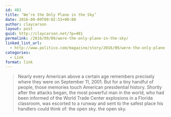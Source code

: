```yaml
---
id: 481
title: ‘We’re the Only Plane in the Sky’
date: 2016-09-09T09:02:53+00:00
author: claycarson
layout: post
guid: http://claycarson.net/?p=481
permalink: /2016/09/09/were-the-only-plane-in-the-sky/
linked_list_url:
  - http://www.politico.com/magazine/story/2016/09/were-the-only-plane-in-the-sky-214230
categories:
  - Link
format: link
---
```

> Nearly every American above a certain age remembers precisely where they were on September 11, 2001. But for a tiny handful of people, those memories touch American presidential history. Shortly after the attacks began, the most powerful man in the world, who had been informed of the World Trade Center explosions in a Florida classroom, was escorted to a runway and sent to the safest place his handlers could think of: the open sky. the open sky.</blockquote>